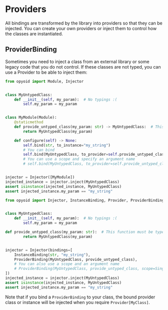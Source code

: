 Providers
=========

All bindings are transformed by the library into providers so that they can be injected.
You can create your own providers or inject them to control how the classes are instantiated.


## ProviderBinding
Sometimes you need to inject a class from an external library or some legacy code that you do not control.
If these classes are not typed, you can use a Provider to be able to inject them:

```python
from opyoid import Module, Injector


class MyUntypedClass:
    def __init__(self, my_param):  # No typings :(
        self.my_param = my_param


class MyModule(Module):
    @staticmethod
    def provide_untyped_class(my_param: str) -> MyUntypedClass:  # This can be a method, or any function
        return MyUntypedClass(my_param)

    def configure(self) -> None:
        self.bind(str, to_instance="my_string")
        # You can bind
        self.bind(MyUntypedClass, to_provider=self.provide_untyped_class)
        # You can use a scope and specify an argument name
        # self.bind(MyUntypedClass, to_provider=self.provide_untyped_class, scope=SingletonScope, named="my_name")


injector = Injector([MyModule])
injected_instance = injector.inject(MyUntypedClass)
assert isinstance(injected_instance, MyUntypedClass)
assert injected_instance.my_param == "my_string"
```

```python
from opyoid import Injector, InstanceBinding, Provider, ProviderBinding


class MyUntypedClass:
    def __init__(self, my_param):  # No typings :(
        self.my_param = my_param

def provide_untyped_class(my_param: str):  # This function must be typed
        return MyUntypedClass(my_param)


injector = Injector(bindings=[
    InstanceBinding(str, "my_string"),
    ProviderBinding(MyUntypedClass, provide_untyped_class),
    # You can also use a scope and an argument name
    # ProviderBinding(MyUntypedClass, provide_untyped_class, scope=SingletonScope, named="my_name"),
])
injected_instance = injector.inject(MyUntypedClass)
assert isinstance(injected_instance, MyUntypedClass)
assert injected_instance.my_param == "my_string"
```

Note that if you bind a `ProviderBinding` to your class, the bound provider class or instance will be injected when you
require `Provider[MyClass]`.

